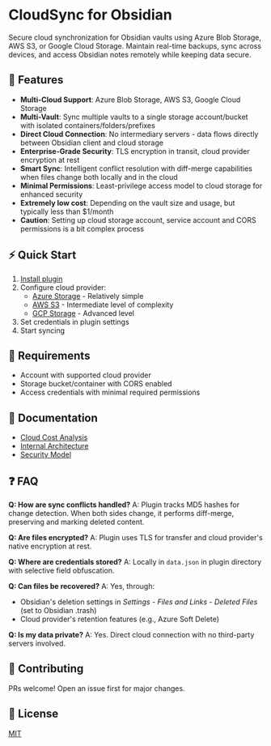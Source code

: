# CloudSync for Obsidian

Secure cloud synchronization for Obsidian vaults using Azure Blob Storage, AWS S3, or Google Cloud Storage. Maintain real-time backups, sync across devices, and access  Obsidian notes remotely while keeping data secure.

## 🚀 Features

- **Multi-Cloud Support**: Azure Blob Storage, AWS S3, Google Cloud Storage
- **Multi-Vault**: Sync multiple vaults to a single storage account/bucket with isolated containers/folders/prefixes
- **Direct Cloud Connection**: No intermediary servers - data flows directly between Obsidian client and cloud storage
- **Enterprise-Grade Security**: TLS encryption in transit, cloud provider encryption at rest
- **Smart Sync**: Intelligent conflict resolution with diff-merge capabilities when files change both locally and in the cloud
- **Minimal Permissions**: Least-privilege access model to cloud storage for enhanced security
- **Extremely low cost**: Depending on the vault size and usage, but typically less than $1/month
- **Caution**: Setting up cloud storage account, service account and CORS permissions is a bit complex process

## ⚡ Quick Start

1. [Install plugin](doc/install.md)
2. Configure cloud provider:
   - [Azure Storage](doc/azure.md) - Relatively simple
   - [AWS S3](doc/aws.md) - Intermediate level of complexity
   - [GCP Storage](doc/gcp.md) - Advanced level
3. Set credentials in plugin settings
4. Start syncing

## 🔧 Requirements

- Account with supported cloud provider
- Storage bucket/container with CORS enabled
- Access credentials with minimal required permissions

## 📖 Documentation

- [Cloud Cost Analysis](doc/cost.md)
- [Internal Architecture](doc/internals.md)
- [Security Model](doc/security.md)

## ❓ FAQ

**Q: How are sync conflicts handled?**
A: Plugin tracks MD5 hashes for change detection. When both sides change, it performs diff-merge, preserving and marking deleted content.

**Q: Are files encrypted?**
A: Plugin uses TLS for transfer and cloud provider's native encryption at rest.

**Q: Where are credentials stored?**
A: Locally in `data.json` in plugin directory with selective field obfuscation.

**Q: Can files be recovered?**
A: Yes, through:
- Obsidian's deletion settings in *Settings - Files and Links - Deleted Files* (set to Obsidian .trash)
- Cloud provider's retention features (e.g., Azure Soft Delete)

**Q: Is my data private?**
A: Yes. Direct cloud connection with no third-party servers involved.

## 🤝 Contributing

PRs welcome! Open an issue first for major changes.

## 📄 License

[MIT](LICENSE.md)
